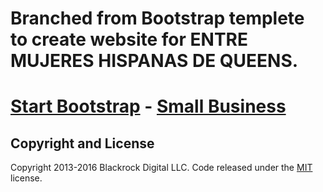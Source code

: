 # Branched from Bootstrap templete to create website for ENTRE MUJERES HISPANAS DE QUEENS.

# [Start Bootstrap](http://startbootstrap.com/) - [Small Business](http://startbootstrap.com/template-overviews/small-business/)



## Copyright and License

Copyright 2013-2016 Blackrock Digital LLC. Code released under the [MIT](https://github.com/BlackrockDigital/startbootstrap-small-business/blob/gh-pages/LICENSE) license.
